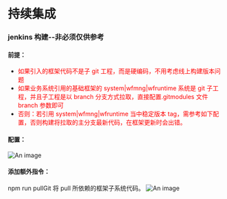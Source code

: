 # 持续集成
### jenkins 构建--非必须仅供参考

#### 前提：

- <font style="color:red">如果引入的框架代码不是子 git 工程，而是硬编码，不用考虑线上构建版本问题</font>
- <font style="color:red">如果业务系统引用的基础框架的 system|wfmng|wfruntime 系统是 git 子工程，并且子工程是以 branch 分支方式拉取，直接配置.gitmodules 文件 branch 参数即可</font>
- <font style="color:red">否则：若引用 system|wfmng|wfruntime 当中稳定版本 tag，需参考如下配置，否则构建将拉取的主分支最新代码，在框架更新时会出错。</font>

#### 配置：

![An image](/gdui/img/jenkins-guide-submodule.png)

#### 添加额外指令：

npm run pullGit 将 pull 所依赖的框架子系统代码。
![An image](/gdui/img/jenkins-guide-submodule-shell.png)
